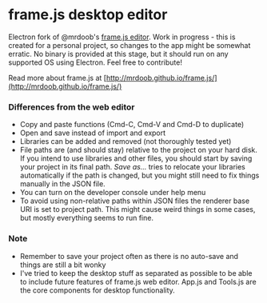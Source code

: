# frame.js desktop editor

Electron fork of @mrdoob's [frame.js editor](http://mrdoob.github.io/frame.js/editor/). Work in progress - this is created for a personal project, so changes to the app might be somewhat erratic. No binary is provided at this stage, but it should run on any supported OS using Electron. Feel free to contribute!

Read more about frame.js at [http://mrdoob.github.io/frame.js/](http://mrdoob.github.io/frame.js/)

### Differences from the web editor

* Copy and paste functions (Cmd-C, Cmd-V and Cmd-D to duplicate)
* Open and save instead of import and export
* Libraries can be added and removed (not thoroughly tested yet)
* File paths are (and should stay) relative to the project on your hard disk. If you intend to use libraries and other files, you should start by saving your project in its final path. *Save as...* tries to relocate your libraries automatically if the path is changed, but you might still need to fix things manually in the JSON file.
* You can turn on the developer console under help menu
* To avoid using non-relative paths within JSON files the renderer base URI is set to project path. This might cause weird things in some cases, but mostly everything seems to run fine.

### Note

* Remember to save your project often as there is no auto-save and things are still a bit wonky
* I've tried to keep the desktop stuff as separated as possible to be able to include future features of frame.js web editor. App.js and Tools.js are the core components for desktop functionality.
